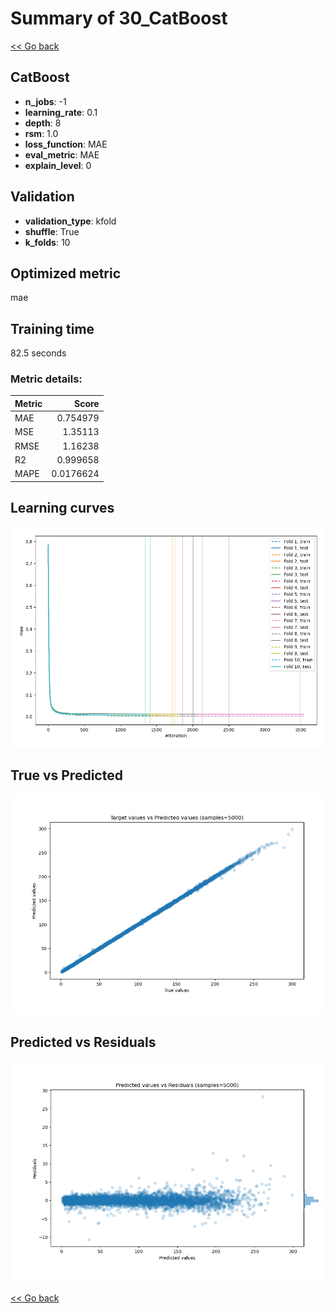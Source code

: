 # Summary of 30_CatBoost

[<< Go back](../README.md)


## CatBoost
- **n_jobs**: -1
- **learning_rate**: 0.1
- **depth**: 8
- **rsm**: 1.0
- **loss_function**: MAE
- **eval_metric**: MAE
- **explain_level**: 0

## Validation
 - **validation_type**: kfold
 - **shuffle**: True
 - **k_folds**: 10

## Optimized metric
mae

## Training time

82.5 seconds

### Metric details:
| Metric   |     Score |
|:---------|----------:|
| MAE      | 0.754979  |
| MSE      | 1.35113   |
| RMSE     | 1.16238   |
| R2       | 0.999658  |
| MAPE     | 0.0176624 |



## Learning curves
![Learning curves](learning_curves.png)
## True vs Predicted

![True vs Predicted](true_vs_predicted.png)


## Predicted vs Residuals

![Predicted vs Residuals](predicted_vs_residuals.png)



[<< Go back](../README.md)
